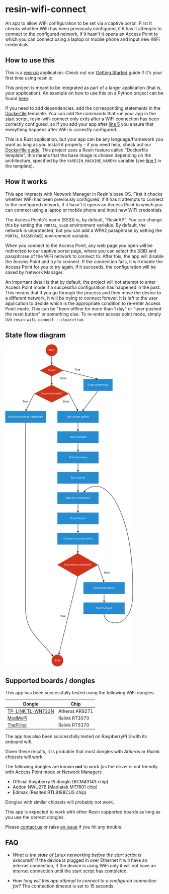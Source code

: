 # resin-wifi-connect
An app to allow WiFi configuration to be set via a captive portal. First it checks whether WiFi has been previously configured, if it has it attempts to connect to the configured network, if it hasn't it opens an Access Point to which you can connect using a laptop or mobile phone and input new WiFi credentials.


## How to use this
This is a [resin.io](http://resin.io) application. Check out our [Getting Started](http://docs.resin.io/#/pages/installing/gettingStarted.md) guide if it's your first time using resin.io

This project is meant to be integrated as part of a larger application (that is, _your_ application). An example on how to use this on a Python project can be found [here](https://github.com/resin-io-projects/resin-wifi-connect-example).

If you need to add dependencies, add the corresponding statements in the [Dockerfile](./Dockerfile.template) template. You can add the commands that run your app in the [start](./start) script. resin-wifi-connect only exits after a WiFi connection has been correctly configured, so if you add your app after [line 5](./start#L5) you ensure that everything happens after WiFi is correctly configured.

This is a Rust application, but your app can be any language/framework you want as long as you install it properly - if you need help, check out our [Dockerfile guide](https://docs.resin.io/deployment/dockerfile/). This project uses a Resin feature called "Dockerfile template", this means that the base image is chosen depending on the architecture, specified by the `%%RESIN_MACHINE_NAME%%` variable (see [line 1](./Dockerfile.template#L1) in the template).

## How it works
This app interacts with Network Manager in Resin's base OS. First it checks whether WiFi has been previously configured, if it has it attempts to connect to the configured network, if it hasn't it opens an Access Point to which you can connect using a laptop or mobile phone and input new WiFi credentials.

The Access Points's name (SSID) is, by default, "ResinAP". You can change this by setting the `PORTAL_SSID` environment variable. By default, the network is unprotected, but you can add a WPA2 passphrase by setting the `PORTAL_PASSPHRASE` environment variable.

When you connect to the Access Point, any web page you open will be redirected to our captive portal page, where you can select the SSID and passphrase of the WiFi network to connect to. After this, the app will disable the Access Point and try to connect. If the connection fails, it will enable the Access Point for you to try again. If it succeeds, the configuration will be saved by Network Manager.

An important detail is that by default, the project will not attempt to enter Access Point mode if a successful configuration has happened in the past. This means that if you go through the process and then move the device to a different network, it will be trying to connect forever. It is left to the user application to decide which is the appropriate condition to re-enter Access Point mode. This can be "been offline for more than 1 day" or "user pushed the reset button" or something else. To re-enter access point mode, simply run `resin-wifi-connect --clear=true`.

## State flow diagram
![State flow diagram](./images/flow.png?raw=true)


## Supported boards / dongles
This app has been successfully tested using the following WiFi dongles:

Dongle                                     | Chip
-------------------------------------------|-------------------
[TP-LINK TL-WN722N](http://bit.ly/1P1MdAG) | Atheros AR9271
[ModMyPi](http://bit.ly/1gY3IHF)           | Ralink RT3070
[ThePiHut](http://bit.ly/1LfkCgZ)          | Ralink RT5370

The app has also been successfully tested on RaspberryPi 3 with its onboard wifi.

Given these results, it is probable that most dongles with *Atheros* or *Ralink* chipsets will work.

The following dongles are known **not** to work (as the driver is not friendly with Access Point mode or Network Manager):

* Official Raspberry Pi dongle (BCM43143 chip)
* Addon NWU276 (Mediatek MT7601 chip)
* Edimax (Realtek RTL8188CUS chip)

Dongles with similar chipsets will probably not work.

This app is expected to work with other Resin supported boards as long as you use the correct dongles.

Please [contact us](https://resin.io/community/) or raise [an issue](https://github.com/resin-io/resin-wifi-connect/issues) if you hit any trouble.

## FAQ
* *What is the state of Linux networking before the start script is executed?*
If the device is plugged in over Ethernet it will have an internet connection, if the device is using WiFi only it will not have an internet connection until the start script has completed.

* *How long will this app attempt to connect to a configured connection for?*
The connection timeout is set to 15 seconds.
